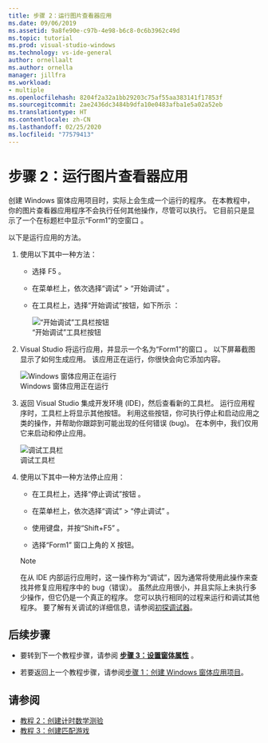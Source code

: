 ```yaml
---
title: 步骤 2：运行图片查看器应用
ms.date: 09/06/2019
ms.assetid: 9a8fe90e-c97b-4e98-b6c8-0c6b3962c49d
ms.topic: tutorial
ms.prod: visual-studio-windows
ms.technology: vs-ide-general
author: ornellaalt
ms.author: ornella
manager: jillfra
ms.workload:
- multiple
ms.openlocfilehash: 8204f2a32a1bb29203c75af55aa383141f17853f
ms.sourcegitcommit: 2ae2436dc3484b9dfa10e0483afba1e5a02a52eb
ms.translationtype: HT
ms.contentlocale: zh-CN
ms.lasthandoff: 02/25/2020
ms.locfileid: "77579413"
---
```

# <a name="step-2-run-your-picture-viewer-app"></a>步骤 2：运行图片查看器应用

创建 Windows 窗体应用项目时，实际上会生成一个运行的程序。 在本教程中，你的图片查看器应用程序不会执行任何其他操作，尽管可以执行。 它目前只是显示了一个在标题栏中显示“Form1”的空窗口  。

以下是运行应用的方法。 

1. 使用以下其中一种方法：

    - 选择 F5  。

    - 在菜单栏上，依次选择“调试”   > “开始调试”  。

    - 在工具栏上，选择“开始调试”按钮，如下所示  ：

      ![“开始调试”工具栏按钮](../ide/media/express_icondebug.png)<br>
      “开始调试”工具栏按钮 

1. Visual Studio 将运行应用，并显示一个名为“Form1”的窗口  。 以下屏幕截图显示了如何生成应用。 该应用正在运行，你很快会向它添加内容。

     ![Windows 窗体应用正在运行](../ide/media/express_firstrun.png)<br>
Windows 窗体应用正在运行 

1. 返回 Visual Studio 集成开发环境 (IDE)，然后查看新的工具栏。 运行应用程序时，工具栏上将显示其他按钮。 利用这些按钮，你可执行停止和启动应用之类的操作，并帮助你跟踪到可能出现的任何错误 (bug)。 在本例中，我们仅用它来启动和停止应用。

     ![调试工具栏](../ide/media/express_debugtoolbar.png)<br>
调试工具栏 

1. 使用以下其中一种方法停止应用：

    - 在工具栏上，选择“停止调试”按钮  。

    - 在菜单栏上，依次选择“调试”   > “停止调试”  。

    - 使用键盘，并按“Shift+F5”   。

    - 选择“Form1”  窗口上角的 X  按钮。

    > [!NOTE]
    > 在从 IDE 内部运行应用时，这一操作称为“调试”，因为通常将使用此操作来查找并修复应用程序中的 bug（错误）。 虽然此应用很小，并且实际上未执行多少操作，但它仍是一个真正的程序。 您可以执行相同的过程来运行和调试其他程序。 要了解有关调试的详细信息，请参阅[初探调试器](../debugger/debugger-feature-tour.md)。

## <a name="next-steps"></a>后续步骤

* 要转到下一个教程步骤，请参阅 **[步骤 3：设置窗体属性](../ide/step-3-set-your-form-properties.md)** 。

* 若要返回上一个教程步骤，请参阅[步骤 1：创建 Windows 窗体应用项目](../ide/step-1-create-a-windows-forms-application-project.md)。

## <a name="see-also"></a>请参阅

* [教程 2：创建计时数学测验](tutorial-2-create-a-timed-math-quiz.md)
* [教程 3：创建匹配游戏](tutorial-3-create-a-matching-game.md)
